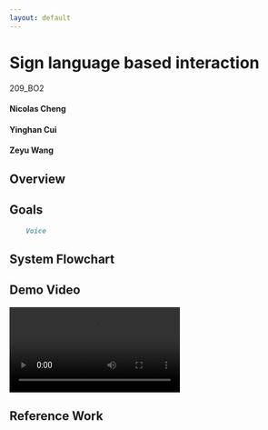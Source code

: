 ```yaml
---
layout: default
---
```


# Sign language based interaction

209_BO2
#### Nicolas Cheng
#### Yinghan Cui
#### Zeyu Wang


## Overview

## Goals

```markdown
    Voice 
```

## System Flowchart

## Demo Video
![209HCI_bakeoff2_demo_2.mp4](https://github.com/nickycheng4/209_BO2/blob/master/209HCI_bakeoff2_demo_2.mp4)

## Reference Work
